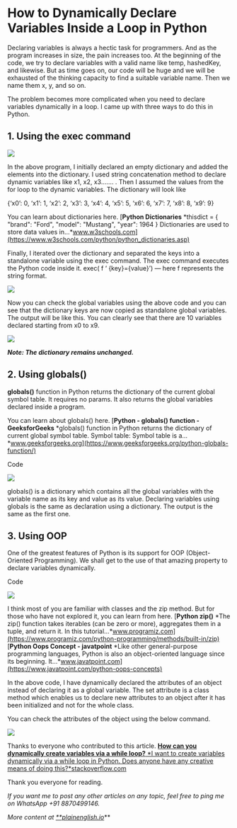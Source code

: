    
# How to Dynamically Declare Variables Inside a Loop in Python



Declaring variables is always a hectic task for programmers. And as the program increases in size, the pain increases too. At the beginning of the code, we try to declare variables with a valid name like temp, hashedKey, and likewise. But as time goes on, our code will be huge and we will be exhausted of the thinking capacity to find a suitable variable name. Then we name them x, y, and so on.

The problem becomes more complicated when you need to declare variables dynamically in a loop. I came up with three ways to do this in Python.

## 1. Using the exec command

![](https://cdn-images-1.medium.com/max/2000/1*XtNd0XnuPro0dkRvBHfKFg.png)

In the above program, I initially declared an empty dictionary and added the elements into the dictionary. I used string concatenation method to declare dynamic variables like x1, x2, x3……. . Then I assumed the values from the for loop to the dynamic variables. The dictionary will look like

{‘x0’: 0, ‘x1’: 1, ‘x2’: 2, ‘x3’: 3, ‘x4’: 4, ‘x5’: 5, ‘x6’: 6, ‘x7’: 7, ‘x8’: 8, ‘x9’: 9}

You can learn about dictionaries here.
[**Python Dictionaries**
*thisdict = { "brand": "Ford", "model": "Mustang", "year": 1964 } Dictionaries are used to store data values in…*www.w3schools.com](https://www.w3schools.com/python/python_dictionaries.asp)

Finally, I iterated over the dictionary and separated the keys into a standalone variable using the exec command. The exec command executes the Python code inside it. exec( f ‘ {key}={value}’) — here f represents the string format.

![](https://cdn-images-1.medium.com/max/2000/1*IwguTE2uuzwSMwyOgxg_Dg.png)

Now you can check the global variables using the above code and you can see that the dictionary keys are now copied as standalone global variables. The output will be like this. You can clearly see that there are 10 variables declared starting from x0 to x9.

![](https://cdn-images-1.medium.com/max/2000/1*C0g_mld8HxiK4aGl6hh8cA.png)

***Note: The dictionary remains unchanged.***

## **2. Using globals()**

**globals()** function in Python returns the dictionary of the current global symbol table. It requires no params. It also returns the global variables declared inside a program.

You can learn about globals() here.
[**Python - globals() function - GeeksforGeeks**
*globals() function in Python returns the dictionary of current global symbol table. Symbol table: Symbol table is a…*www.geeksforgeeks.org](https://www.geeksforgeeks.org/python-globals-function/)

Code

![](https://cdn-images-1.medium.com/max/2000/1*xepGC4rl7_W4UTOSnCxY3Q.png)

globals() is a dictionary which contains all the global variables with the variable name as its key and value as its value. Declaring variables using globals is the same as declaration using a dictionary. The output is the same as the first one.

## 3. Using OOP

One of the greatest features of Python is its support for OOP (Object-Oriented Programming). We shall get to the use of that amazing property to declare variables dynamically.

Code

![](https://cdn-images-1.medium.com/max/2000/1*uU5jAJYJ5NDMF69WzClKOw.png)

I think most of you are familiar with classes and the zip method. But for those who have not explored it, you can learn from here.
[**Python zip()**
*The zip() function takes iterables (can be zero or more), aggregates them in a tuple, and return it. In this tutorial…*www.programiz.com](https://www.programiz.com/python-programming/methods/built-in/zip)
[**Python Oops Concept - javatpoint**
*Like other general-purpose programming languages, Python is also an object-oriented language since its beginning. It…*www.javatpoint.com](https://www.javatpoint.com/python-oops-concepts)

In the above code, I have dynamically declared the attributes of an object instead of declaring it as a global variable. The set attribute is a class method which enables us to declare new attributes to an object after it has been initialized and not for the whole class.

You can check the attributes of the object using the below command.

![](https://cdn-images-1.medium.com/max/2000/1*CSeG4kgQU1PX8mkaPYoY-w.png)

Thanks to everyone who contributed to this article.
[**How can you dynamically create variables via a while loop?**
*I want to create variables dynamically via a while loop in Python. Does anyone have any creative means of doing this?*stackoverflow.com](https://stackoverflow.com/questions/5036700/how-can-you-dynamically-create-variables-via-a-while-loop)

Thank you everyone for reading.

*If you want me to post any other articles on any topic, feel free to ping me on WhatsApp +91 8870499146.*

*More content at [**plainenglish.io](http://plainenglish.io/)***
